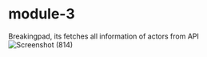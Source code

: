 # module-3
Breakingpad, its fetches all information of actors from API 
![Screenshot (814)](https://user-images.githubusercontent.com/61083651/136695498-6b8ec60d-90bf-434a-9967-44ed297f506c.png)
